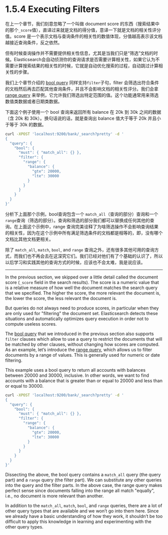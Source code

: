 # 1.5.4 Executing Filters

在上一个章节，我们刻意忽略了一个叫做 document score 的东西（搜索结果中的那个`_score`值），直译过来就是文档的得分值，意译一下就是文档的相关性评分值。score 是一个表示文档与查询条件的相关性的数值体现，分值越高表示该文档越接近查询条件，反之依然。

但有时候查询操作并不需要提供相关性信息，尤其是当我们只是“筛选”文档的时候。Elasticsearch会自动侦测你的查询请求是否需要计算相关性，如果它认为不需要计算搜索结果的相关性的时候，它就是自动优化搜索的过程，自动跳过计算相关性的步骤。

我们上个章节介绍的 [bool query](https://www.elastic.co/guide/en/elasticsearch/reference/current/query-dsl-bool-query.html) 同样支持`filter`子句，filter 会筛选出符合条件的文档然后再去匹配其他查询条件，并且不会影响文档的相关性评分。我们会拿 [range query](https://www.elastic.co/guide/en/elasticsearch/reference/current/query-dsl-range-query.html) 来举例，它允许我们筛选出特定范围的值。这个功能通常用来筛选数值类数据或者日期类数据。

下面这个例子使用一个 bool 查询来返回所有 balance 在 20k 到 30k 之间的数据（含 20k 和 30k）。换句话说的话，就是查询出 balance 值大于等于 20k 并且小于等于 30k 的数据。

```bash
curl -XPOST 'localhost:9200/bank/_search?pretty' -d '
{
  "query": {
    "bool": {
      "must": { "match_all": {} },
      "filter": {
        "range": {
          "balance": {
            "gte": 20000,
            "lte": 30000
          }
        }
      }
    }
  }
}'
```

分析下上面那个示例，bool查询包含一个 `match_all`（查询的部分）查询和一个`range`查询（筛选的部分）。查询和筛选的部分我们都可以替换成任何其他的查询。在上面这个示例中，range 查询完美诠释了为啥筛选操作不会影响查询结果的相关性，因为在这个示例中所有满足筛选条件的文档都是相等的，即，没有哪个文档比其他文档更相关。

除了 `match_all`, `match`, `bool`, and `range` 查询之外，还有很多其他可用的查询方式，而我们也不再会去在这深究它们。我们已经对他们有了个基础的认识了，所以以后学习和实践其他的查询方式的时候，应该也不会太难，我是说应该。

***

In the previous section, we skipped over a little detail called the document score (`_score` field in the search results). The score is a numeric value that is a relative measure of how well the document matches the search query that we specified. The higher the score, the more relevant the document is, the lower the score, the less relevant the document is.

But queries do not always need to produce scores, in particular when they are only used for "filtering" the document set. Elasticsearch detects these situations and automatically optimizes query execution in order not to compute useless scores.

The [bool query](https://www.elastic.co/guide/en/elasticsearch/reference/current/query-dsl-bool-query.html) that we introduced in the previous section also supports `filter` clauses which allow to use a query to restrict the documents that will be matched by other clauses, without changing how scores are computed. As an example, let’s introduce the [range query](https://www.elastic.co/guide/en/elasticsearch/reference/current/query-dsl-range-query.html), which allows us to filter documents by a range of values. This is generally used for numeric or date filtering.

This example uses a bool query to return all accounts with balances between 20000 and 30000, inclusive. In other words, we want to find accounts with a balance that is greater than or equal to 20000 and less than or equal to 30000.

```bash
curl -XPOST 'localhost:9200/bank/_search?pretty' -d '
{
  "query": {
    "bool": {
      "must": { "match_all": {} },
      "filter": {
        "range": {
          "balance": {
            "gte": 20000,
            "lte": 30000
          }
        }
      }
    }
  }
}'
```

Dissecting the above, the bool query contains a `match_all` query (the query part) and a `range` query (the filter part). We can substitute any other queries into the query and the filter parts. In the above case, the range query makes perfect sense since documents falling into the range all match "equally", i.e., no document is more relevant than another.

In addition to the `match_all`, `match`, `bool`, and `range` queries, there are a lot of other query types that are available and we won’t go into them here. Since we already have a basic understanding of how they work, it shouldn’t be too difficult to apply this knowledge in learning and experimenting with the other query types.